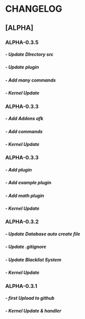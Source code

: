 # CHANGELOG
## [ALPHA]
### ALPHA-0.3.5
##### - Update DIrectory src
##### - Update plugin
##### - Add many commands
##### - Kernel Update
### ALPHA-0.3.3
##### - Add Addons afk
##### - Add commands
##### - Kernel Update
### ALPHA-0.3.3
##### - Add plugin
##### - Add example plugin
##### - Add math plugin
##### - Kernel Update
### ALPHA-0.3.2
##### - Update Database auto create file
##### - Update .gitignore
##### - Update Blacklist System
##### - Kernel Update
### ALPHA-0.3.1
##### - first Upload to github
##### - Kernel Update & handler
